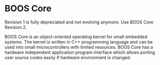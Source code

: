 # BOOS Core

Revision 1 is fully depreciated and not evolving anymore. Use BOOS Core Revision 2.

BOOS Core is an object-oriented operating kernel for small embedded systems. The kernel is written in C++ programming language and can be used into small microcontrollers with limited resources. BOOS Core has a hardware independent application program interface which allows porting user source codes easily if hardware environment is changed.

